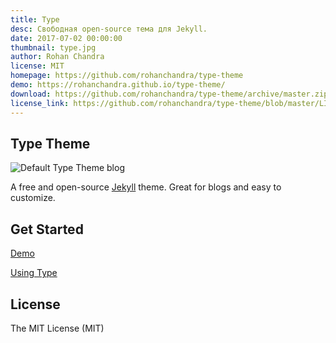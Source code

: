 ```yaml
---
title: Type
desc: Свободная open-source тема для Jekyll.
date: 2017-07-02 00:00:00
thumbnail: type.jpg
author: Rohan Chandra
license: MIT
homepage: https://github.com/rohanchandra/type-theme
demo: https://rohanchandra.github.io/type-theme/
download: https://github.com/rohanchandra/type-theme/archive/master.zip
license_link: https://github.com/rohanchandra/type-theme/blob/master/LICENSE
---
```

## Type Theme

![Default Type Theme blog](https://cloud.githubusercontent.com/assets/816965/5142407/19742e48-71d6-11e4-8d9d-fdfe010784f0.png)

A free and open-source [Jekyll](http://jekyllrb.com) theme. Great for blogs and easy to customize.

## Get Started

[Demo](https://rohanchandra.github.io/type-theme/)

[Using Type](https://rohanchandra.github.io/project/type/)

## License
The MIT License (MIT)
